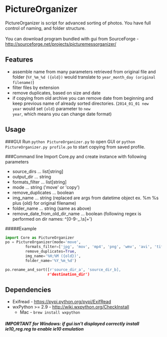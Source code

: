 PictureOrganizer
================
PictureOrganizer is script for advanced sorting of photos. You have full control of naming, and folder structure.
<br><br>
You can download program bundled with gui from SourceForge - http://sourceforge.net/projects/picturemessorganizer/

Features
----------------
- assemble name from many parameters retrieved from original file and folder (<code>%Y_%m_%d ({old})</code> would translate to <code>year_month_day (original filename)</code>)
- filter files by extension
- remove duplicates, based on size and date
- if copying from old archive you can remove date from beginning and keep previous name of already sorted directories. (<code>2014_01_01 new year</code> would set <code>{old}</code> parameter to <code>new year</code>, which means you can change date format)

Usage
----------------
###GUI
Run ```python PictureOrganizer.py``` to open GUI or ```python PictureOrganizer.py profile.po``` to start copying from saved profile.

###Command line
Import Core.py and create instance with following parameters
* source_dirs ... list[string]
* output_dir ... string
* formats_filter ... list[string]
* mode ... string ('move' or 'copy')
* remove_duplicates ... boolean
* img_name ... string (replaced are args from datetime object ex. %m %s plus {old} for original filename)
* folder_name ... string (same as above)
* remove_date_from_old_dir_name ... boolean (following regex is performed on dir names: ^[0-9-_.\s]+')

#####Example
``` python
import Core as PictureOrganizer
po = PictureOrganizer(mode='move',
         formats_filter=['jpg', 'mov', 'mp4', 'png', 'wmv', 'avi', 'tif', 'mts', 'jpeg'],
         remove_duplicates=True,
         img_name='%H;%M ({old})',
         folder_name='%Y_%m_%d')

po.rename_and_sort([r'source_dir_a', 'source_dir_b],
                   r'destination_dir')
```




Dependencies
----------------
* Exifread - https://pypi.python.org/pypi/ExifRead
* wxPython >= 2.9 - http://wiki.wxpython.org/CheckInstall
	* Mac - <code>brew install wxpython</code>

##### IMPORTANT for Windows: if gui isn't displayed correctly install ie10_reg.reg to enable ie10 emulation 

